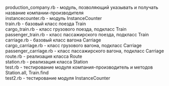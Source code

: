 production_company.rb - модуль, позволяющий указывать и получать название компании-производителя\
instancecounter.rb - модуль InstanceCounter\
train.rb - базовый класс поезда Train\
cargo_train.rb - класс грузового поезда, подкласс Train\
passenger_train.rb - класс пассажирского поезда, подкласс Train\
carriage.rb - базовый класс вагона Carriage\
cargo_carriage.rb - класс грузового вагона, подкласс Carriage\
passenger_carriage.rb - класс пассажирского вагона, подкласс Carriage\
route.rb - реализация класса Route\
station.rb - реализация класса Station\
test.rb - тестирование модуля компания-производитель и методов Station.all, Train.find\
test2.rb - тестирование модуля InstanceCounter
